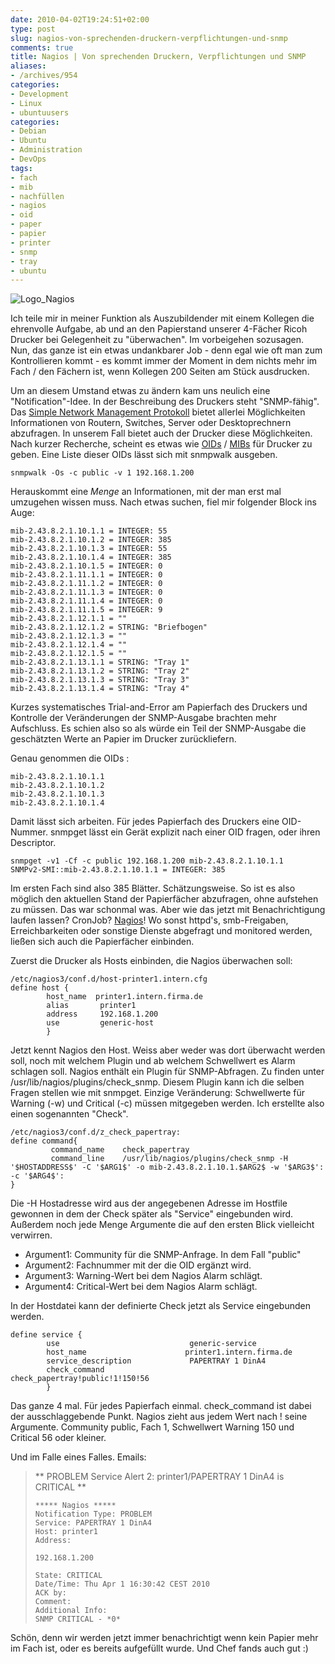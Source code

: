 ```yaml
---
date: 2010-04-02T19:24:51+02:00
type: post
slug: nagios-von-sprechenden-druckern-verpflichtungen-und-snmp
comments: true
title: Nagios | Von sprechenden Druckern, Verpflichtungen und SNMP
aliases:
- /archives/954
categories:
- Development
- Linux
- ubuntuusers
categories:
- Debian
- Ubuntu
- Administration
- DevOps
tags:
- fach
- mib
- nachfüllen
- nagios
- oid
- paper
- papier
- printer
- snmp
- tray
- ubuntu
---
```


![Logo_Nagios](/uploads/2010/04/Logo_Nagios.gif)

Ich teile mir in meiner Funktion als Auszubildender mit einem Kollegen die
ehrenvolle Aufgabe, ab und an den Papierstand unserer 4-Fächer Ricoh
Drucker bei Gelegenheit zu "überwachen". Im vorbeigehen sozusagen. Nun, das
ganze ist ein etwas undankbarer Job - denn egal wie oft man zum
Kontrollieren kommt - es kommt immer der Moment in dem nichts mehr im Fach
/ den Fächern ist, wenn Kollegen 200 Seiten am Stück ausdrucken.

Um an diesem Umstand etwas zu ändern kam uns neulich eine
"Notification"-Idee. In der Beschreibung des Druckers steht "SNMP-fähig".
Das [Simple Network Management Protokoll](http://de.wikipedia.org/wiki/Simple_Network_Management_Protocol)
bietet allerlei Möglichkeiten Informationen von Routern, Switches, Server
oder Desktoprechnern abzufragen. In unserem Fall bietet auch der Drucker
diese Möglichkeiten. Nach kurzer Recherche, scheint es etwas wie
[OIDs](http://de.wikipedia.org/wiki/Object_Identifier) /
[MIBs](http://de.wikipedia.org/wiki/Management_Information_Base) für
Drucker zu geben. Eine Liste dieser OIDs lässt sich mit snmpwalk ausgeben.

```
snmpwalk -Os -c public -v 1 192.168.1.200
```

Herauskommt eine _Menge_ an Informationen, mit der man erst mal umzugehen
wissen muss. Nach etwas suchen, fiel mir folgender Block ins Auge:

```
mib-2.43.8.2.1.10.1.1 = INTEGER: 55
mib-2.43.8.2.1.10.1.2 = INTEGER: 385
mib-2.43.8.2.1.10.1.3 = INTEGER: 55
mib-2.43.8.2.1.10.1.4 = INTEGER: 385
mib-2.43.8.2.1.10.1.5 = INTEGER: 0
mib-2.43.8.2.1.11.1.1 = INTEGER: 0
mib-2.43.8.2.1.11.1.2 = INTEGER: 0
mib-2.43.8.2.1.11.1.3 = INTEGER: 0
mib-2.43.8.2.1.11.1.4 = INTEGER: 0
mib-2.43.8.2.1.11.1.5 = INTEGER: 9
mib-2.43.8.2.1.12.1.1 = ""
mib-2.43.8.2.1.12.1.2 = STRING: "Briefbogen"
mib-2.43.8.2.1.12.1.3 = ""
mib-2.43.8.2.1.12.1.4 = ""
mib-2.43.8.2.1.12.1.5 = ""
mib-2.43.8.2.1.13.1.1 = STRING: "Tray 1"
mib-2.43.8.2.1.13.1.2 = STRING: "Tray 2"
mib-2.43.8.2.1.13.1.3 = STRING: "Tray 3"
mib-2.43.8.2.1.13.1.4 = STRING: "Tray 4"
```

Kurzes systematisches Trial-and-Error am Papierfach des Druckers und
Kontrolle der Veränderungen der SNMP-Ausgabe brachten mehr Aufschluss. Es
schien also so als würde ein Teil der SNMP-Ausgabe die geschätzten Werte an
Papier im Drucker zurückliefern.

Genau genommen die OIDs :

```
mib-2.43.8.2.1.10.1.1
mib-2.43.8.2.1.10.1.2
mib-2.43.8.2.1.10.1.3
mib-2.43.8.2.1.10.1.4
```

Damit lässt sich arbeiten. Für jedes Papierfach des Druckers eine
OID-Nummer. snmpget lässt ein Gerät explizit nach einer OID fragen, oder
ihren Descriptor.


    snmpget -v1 -Cf -c public 192.168.1.200 mib-2.43.8.2.1.10.1.1
    SNMPv2-SMI::mib-2.43.8.2.1.10.1.1 = INTEGER: 385



Im ersten Fach sind also 385 Blätter. Schätzungsweise. So ist es also
möglich den aktuellen Stand der Papierfächer abzufragen, ohne aufstehen zu
müssen. Das war schonmal was. Aber wie das jetzt mit Benachrichtigung
laufen lassen? CronJob? [Nagios](http://www.nagios.org/)! Wo sonst httpd's,
smb-Freigaben, Erreichbarkeiten oder sonstige Dienste abgefragt und
monitored werden, ließen sich auch die Papierfächer einbinden.

Zuerst die Drucker als Hosts einbinden, die Nagios überwachen soll:

    /etc/nagios3/conf.d/host-printer1.intern.cfg
    define host {
            host_name  printer1.intern.firma.de
            alias       printer1
            address     192.168.1.200
            use         generic-host
            }

Jetzt kennt Nagios den Host. Weiss aber weder was dort überwacht werden
soll, noch mit welchem Plugin und ab welchem Schwellwert es Alarm schlagen
soll. Nagios enthält ein Plugin für SNMP-Abfragen. Zu finden unter
/usr/lib/nagios/plugins/check_snmp. Diesem Plugin kann ich die selben
Fragen stellen wie mit snmpget. Einzige Veränderung: Schwellwerte für
Warning (-w) und Critical (-c) müssen mitgegeben werden. Ich erstellte also
einen sogenannten "Check".


    /etc/nagios3/conf.d/z_check_papertray:
    define command{
             command_name    check_papertray
             command_line    /usr/lib/nagios/plugins/check_snmp -H '$HOSTADDRESS$' -C '$ARG1$' -o mib-2.43.8.2.1.10.1.$ARG2$ -w '$ARG3$': -c '$ARG4$':
    }



Die -H Hostadresse wird aus der angegebenen Adresse im Hostfile  gewonnen
in dem der Check später als "Service" eingebunden wird. Außerdem noch jede
Menge Argumente die auf den ersten Blick vielleicht verwirren.

* Argument1: Community für die SNMP-Anfrage. In dem Fall "public"
* Argument2: Fachnummer mit der die OID ergänzt wird.
* Argument3: Warning-Wert bei dem Nagios Alarm schlägt.
* Argument4: Critical-Wert bei dem Nagios Alarm schlägt.

In der Hostdatei kann der definierte Check jetzt als Service eingebunden werden.

    define service {
            use                             generic-service
            host_name                      printer1.intern.firma.de
            service_description             PAPERTRAY 1 DinA4
            check_command                   check_papertray!public!1!150!56
            }


Das ganze 4 mal. Für jedes Papierfach einmal. check_command ist dabei der
ausschlaggebende Punkt. Nagios zieht aus jedem Wert nach ! seine Argumente.
Community public, Fach 1, Schwellwert Warning 150 und Critical 56 oder
kleiner.

Und im Falle eines Falles. Emails:

> ** PROBLEM Service Alert 2: printer1/PAPERTRAY 1 DinA4 is CRITICAL **
>
>     ***** Nagios *****
>     Notification Type: PROBLEM
>     Service: PAPERTRAY 1 DinA4
>     Host: printer1
>     Address:
>
>     192.168.1.200
>
>     State: CRITICAL
>     Date/Time: Thu Apr 1 16:30:42 CEST 2010
>     ACK by:
>     Comment:
>     Additional Info:
>     SNMP CRITICAL - *0*

Schön, denn wir werden jetzt immer benachrichtigt wenn kein Papier mehr im
Fach ist, oder es bereits aufgefüllt wurde. Und Chef fands auch gut :)
